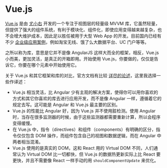 # Vue.js

[Vue.js](http://vuejs.org) 是由 [尤小右](https://github.com/yyx990803) 开发的一个专注于视图层的轻量级 MVVM 库，它虽然轻量，但提供了强大的组件系统，有利于模块化、组件化，即使应用变得越来越复杂，也不会增大维护成本，因此足以胜任被用于大型 Web App 的开发。目前国内已经有不少 [企业级应用案例](https://github.com/vuejs/vue/wiki/Projects-Using-Vue.js#enterprise-usage-in-production)，例如淘宝无线、饿了么大数据平台、UC 门户等等。

之所以称为库，意思是它并不是像 AngularJS 这样大而全的框架，相反，Vue.js 小而美，更加灵活，是真正的开箱即用。开始使用 Vue.js，你要做的，仅仅是告诉它，你要在哪个元素中开始使用它。

关于 Vue.js 和其它框架和库的对比，官方文档有比较 [详尽的论述](http://vuejs.org/guide/comparison.html)，这里我选择一些作译述：

- Vue.js 相当灵活，比 Angular 少有主观的解决方案，使得你可以用你喜欢的方式和其它你喜欢的库去进行应用开发，而不是像 Angular 一样，遵循着它的规定去写。这可能是 Angular 和 Vue.js 最主要的区别。
- Vue.js 的性能比 Angular 好，因为 Vue.js 并不使用脏检测。使用 Angular 时，当存在很多监测器的时候，由于这些监测器都需要重新计算，所以会程序变得缓慢。
- 在 Vue.js 中，指令（directives）和组件（components）有明确的区分，指令仅仅包含 DOM 操作，而组件包含自己的视图和数据逻辑，而在 Angular 中两者相当混淆。
- Vue.js 使用的是真实的 DOM，这和 React 用的 Virtual DOM 不同，人们通常认为 Virtual DOM 比一切都快，但 Vue.js 的数据热更新实际上比 React 要更快，并且不需要像 React 一样手动的用 `shouldComponentUpdate` 来优化。
